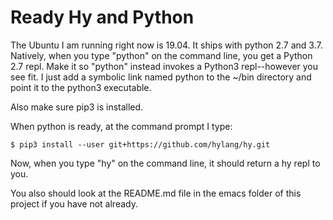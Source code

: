 <h1>Ready Hy and Python</h1>

<p>The Ubuntu I am running right now is 19.04.  It ships with python 2.7 and 3.7.  Natively, when you type "python" on the command line, 
you get a Python 2.7 repl.  Make it so "python" instead invokes a Python3 repl--however you see fit.  I just add a symbolic link named python to the ~/bin directory and point it to 
the python3 executable. 

<p>Also make sure pip3 is installed.</p>

<p>When python is ready,  at the command prompt I type:</p> 

<pre><code>$ pip3 install --user git+https://github.com/hylang/hy.git </code></pre>

<p>Now, when you type "hy" on the command line, it should return a hy repl to you.  

<p>You also should look at the README.md file in the emacs folder of this project if you have not already.</p>

